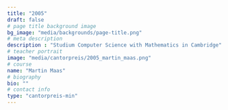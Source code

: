 ```yaml
---
title: "2005"
draft: false
# page title background image
bg_image: "media/backgrounds/page-title.png"
# meta description
description : "Studium Computer Science with Mathematics in Cambridge"
# teacher portrait
image: "media/cantorpreis/2005_martin_maas.png"
# course
name: "Martin Maas"
# biography
bio: ""
# contact info
type: "cantorpreis-min"
---
```

